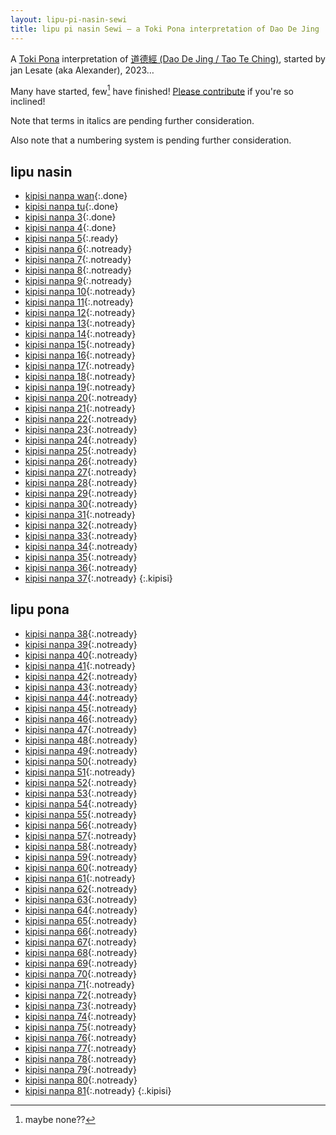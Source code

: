 ```yaml
---
layout: lipu-pi-nasin-sewi
title: lipu pi nasin Sewi — a Toki Pona interpretation of Dao De Jing
---
```


A [Toki Pona] interpretation of [道德經 (Dao De Jing / Tao Te Ching)](https://en.wikipedia.org/wiki/Tao_Te_Ching), started by jan Lesate (aka Alexander), 2023…

Many have started, few[^1] have finished! [Please contribute](https://github.com/alxndr/blog/tree/main/lipu-pi-nasin-sewi) if you're so inclined!

[^1]: maybe none??

Note that terms in italics are pending further consideration.

Also note that a numbering system is pending further consideration.


## lipu nasin

* [kipisi nanpa wan](/lipu-pi-nasin-sewi/1){:.done}
* [kipisi nanpa tu](/lipu-pi-nasin-sewi/2){:.done}
* [kipisi nanpa 3](/lipu-pi-nasin-sewi/3){:.done}
* [kipisi nanpa 4](/lipu-pi-nasin-sewi/4){:.done}
* [kipisi nanpa 5](/lipu-pi-nasin-sewi/5){:.ready}
* [kipisi nanpa 6](/lipu-pi-nasin-sewi/6){:.notready}
* [kipisi nanpa 7](/lipu-pi-nasin-sewi/7){:.notready}
* [kipisi nanpa 8](/lipu-pi-nasin-sewi/8){:.notready}
* [kipisi nanpa 9](/lipu-pi-nasin-sewi/9){:.notready}
* [kipisi nanpa 10](/lipu-pi-nasin-sewi/10){:.notready}
* [kipisi nanpa 11](/lipu-pi-nasin-sewi/11){:.notready}
* [kipisi nanpa 12](/lipu-pi-nasin-sewi/12){:.notready}
* [kipisi nanpa 13](/lipu-pi-nasin-sewi/13){:.notready}
* [kipisi nanpa 14](/lipu-pi-nasin-sewi/14){:.notready}
* [kipisi nanpa 15](/lipu-pi-nasin-sewi/15){:.notready}
* [kipisi nanpa 16](/lipu-pi-nasin-sewi/16){:.notready}
* [kipisi nanpa 17](/lipu-pi-nasin-sewi/17){:.notready}
* [kipisi nanpa 18](/lipu-pi-nasin-sewi/18){:.notready}
* [kipisi nanpa 19](/lipu-pi-nasin-sewi/19){:.notready}
* [kipisi nanpa 20](/lipu-pi-nasin-sewi/20){:.notready}
* [kipisi nanpa 21](/lipu-pi-nasin-sewi/21){:.notready}
* [kipisi nanpa 22](/lipu-pi-nasin-sewi/22){:.notready}
* [kipisi nanpa 23](/lipu-pi-nasin-sewi/23){:.notready}
* [kipisi nanpa 24](/lipu-pi-nasin-sewi/24){:.notready}
* [kipisi nanpa 25](/lipu-pi-nasin-sewi/25){:.notready}
* [kipisi nanpa 26](/lipu-pi-nasin-sewi/26){:.notready}
* [kipisi nanpa 27](/lipu-pi-nasin-sewi/27){:.notready}
* [kipisi nanpa 28](/lipu-pi-nasin-sewi/28){:.notready}
* [kipisi nanpa 29](/lipu-pi-nasin-sewi/29){:.notready}
* [kipisi nanpa 30](/lipu-pi-nasin-sewi/30){:.notready}
* [kipisi nanpa 31](/lipu-pi-nasin-sewi/31){:.notready}
* [kipisi nanpa 32](/lipu-pi-nasin-sewi/32){:.notready}
* [kipisi nanpa 33](/lipu-pi-nasin-sewi/33){:.notready}
* [kipisi nanpa 34](/lipu-pi-nasin-sewi/34){:.notready}
* [kipisi nanpa 35](/lipu-pi-nasin-sewi/35){:.notready}
* [kipisi nanpa 36](/lipu-pi-nasin-sewi/36){:.notready}
* [kipisi nanpa 37](/lipu-pi-nasin-sewi/37){:.notready}
{:.kipisi}

## lipu pona

* [kipisi nanpa 38](/lipu-pi-nasin-sewi/38){:.notready}
* [kipisi nanpa 39](/lipu-pi-nasin-sewi/39){:.notready}
* [kipisi nanpa 40](/lipu-pi-nasin-sewi/40){:.notready}
* [kipisi nanpa 41](/lipu-pi-nasin-sewi/41){:.notready}
* [kipisi nanpa 42](/lipu-pi-nasin-sewi/42){:.notready}
* [kipisi nanpa 43](/lipu-pi-nasin-sewi/43){:.notready}
* [kipisi nanpa 44](/lipu-pi-nasin-sewi/44){:.notready}
* [kipisi nanpa 45](/lipu-pi-nasin-sewi/45){:.notready}
* [kipisi nanpa 46](/lipu-pi-nasin-sewi/46){:.notready}
* [kipisi nanpa 47](/lipu-pi-nasin-sewi/47){:.notready}
* [kipisi nanpa 48](/lipu-pi-nasin-sewi/48){:.notready}
* [kipisi nanpa 49](/lipu-pi-nasin-sewi/49){:.notready}
* [kipisi nanpa 50](/lipu-pi-nasin-sewi/50){:.notready}
* [kipisi nanpa 51](/lipu-pi-nasin-sewi/51){:.notready}
* [kipisi nanpa 52](/lipu-pi-nasin-sewi/52){:.notready}
* [kipisi nanpa 53](/lipu-pi-nasin-sewi/53){:.notready}
* [kipisi nanpa 54](/lipu-pi-nasin-sewi/54){:.notready}
* [kipisi nanpa 55](/lipu-pi-nasin-sewi/55){:.notready}
* [kipisi nanpa 56](/lipu-pi-nasin-sewi/56){:.notready}
* [kipisi nanpa 57](/lipu-pi-nasin-sewi/57){:.notready}
* [kipisi nanpa 58](/lipu-pi-nasin-sewi/58){:.notready}
* [kipisi nanpa 59](/lipu-pi-nasin-sewi/59){:.notready}
* [kipisi nanpa 60](/lipu-pi-nasin-sewi/60){:.notready}
* [kipisi nanpa 61](/lipu-pi-nasin-sewi/61){:.notready}
* [kipisi nanpa 62](/lipu-pi-nasin-sewi/62){:.notready}
* [kipisi nanpa 63](/lipu-pi-nasin-sewi/63){:.notready}
* [kipisi nanpa 64](/lipu-pi-nasin-sewi/64){:.notready}
* [kipisi nanpa 65](/lipu-pi-nasin-sewi/65){:.notready}
* [kipisi nanpa 66](/lipu-pi-nasin-sewi/66){:.notready}
* [kipisi nanpa 67](/lipu-pi-nasin-sewi/67){:.notready}
* [kipisi nanpa 68](/lipu-pi-nasin-sewi/68){:.notready}
* [kipisi nanpa 69](/lipu-pi-nasin-sewi/69){:.notready}
* [kipisi nanpa 70](/lipu-pi-nasin-sewi/70){:.notready}
* [kipisi nanpa 71](/lipu-pi-nasin-sewi/71){:.notready}
* [kipisi nanpa 72](/lipu-pi-nasin-sewi/72){:.notready}
* [kipisi nanpa 73](/lipu-pi-nasin-sewi/73){:.notready}
* [kipisi nanpa 74](/lipu-pi-nasin-sewi/74){:.notready}
* [kipisi nanpa 75](/lipu-pi-nasin-sewi/75){:.notready}
* [kipisi nanpa 76](/lipu-pi-nasin-sewi/76){:.notready}
* [kipisi nanpa 77](/lipu-pi-nasin-sewi/77){:.notready}
* [kipisi nanpa 78](/lipu-pi-nasin-sewi/78){:.notready}
* [kipisi nanpa 79](/lipu-pi-nasin-sewi/79){:.notready}
* [kipisi nanpa 80](/lipu-pi-nasin-sewi/80){:.notready}
* [kipisi nanpa 81](/lipu-pi-nasin-sewi/81){:.notready}
{:.kipisi}

<style>
  ul.kipisi {
    list-style: '☯︎  ';
    padding-left: 1em;
    column-width: 8.5em;
  }
  ul.kipisi a.done {
  }
  ul.kipisi a.wip {
    font-style: italic;
  }
  ul.kipisi a.ready {
    color: gray;
    text-decoration: none;
  }
  ul.kipisi a.notready {
    color: gray;
    text-decoration: none;
  }
</style>

[Toki Pona]: https://tokipona.org
